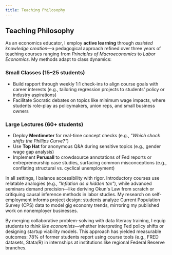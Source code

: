 ```yaml
---
title: Teaching Philosophy
---
```

## Teaching Philosophy

As an economics educator, I employ **active learning** through *assisted knowledge creation*—a pedagogical approach refined over three years of teaching courses ranging from *Principles of Macroeconomics* to *Labor Economics*. My methods adapt to class dynamics:

### Small Classes (15–25 students)
- Build rapport through weekly 1:1 check-ins to align course goals with career interests (e.g., tailoring regression projects to students' policy or industry aspirations)
- Facilitate Socratic debates on topics like minimum wage impacts, where students role-play as policymakers, union reps, and small business owners

### Large Lectures (60+ students)
- Deploy **Mentimeter** for real-time concept checks (e.g., *"Which shock shifts the Phillips Curve?"*)
- Use **Top Hat** for anonymous Q&A during sensitive topics (e.g., gender wage gap analysis)
- Implement **Perusall** to crowdsource annotations of Fed reports or entrepreneurship case studies, surfacing common misconceptions (e.g., conflating structural vs. cyclical unemployment)

In all settings, I balance accessibility with rigor. Introductory courses use relatable analogies (e.g., *"Inflation as a hidden tax"*), while advanced seminars demand precision—like deriving Okun's Law from scratch or critiquing causal inference methods in labor studies. My research on self-employment informs project design: students analyze Current Population Survey (CPS) data to model gig economy trends, mirroring my published work on nonemployer businesses.

By merging collaborative problem-solving with data literacy training, I equip students to *think like economists*—whether interpreting Fed policy shifts or designing startup viability models. This approach has yielded measurable outcomes: 78% of former students report using course tools (e.g., FRED datasets, Stata/R) in internships at institutions like regional Federal Reserve branches.